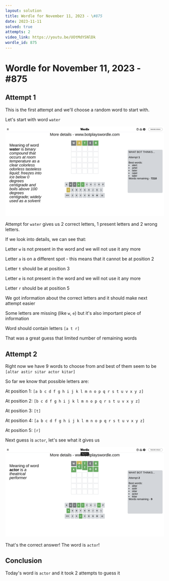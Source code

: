 ```yaml
---
layout: solution
title: Wordle for November 11, 2023 - \#875
date: 2023-11-11
solved: true
attempts: 2
video_link: https://youtu.be/UOtMdYSNlDk
wordle_id: 875
---
```


# Wordle for November 11, 2023 - \#875

## Attempt 1

This is the first attempt and we'll choose a random word to start with.

Let's start with word `water`

![Attempt 1](2023-11-11/attempt-1.png)

Attempt for `water` gives us 2 correct letters, 1 present letters and 2 wrong letters.

If we look into details, we can see that:

Letter `w` is not present in the word and we will not use it any more

Letter `a` is on a different spot - this means that it cannot be at position 2

Letter `t` should be at position 3

Letter `e` is not present in the word and we will not use it any more

Letter `r` should be at position 5

We got information about the correct letters and it should make next attempt easier

Some letters are missing (like `w`, `e`) but it's also important piece of information

Word should contain letters `[a t r]`

That was a great guess that limited number of remaining words



## Attempt 2

Right now we have 9 words to choose from and best of them seem to be `[altar astir sitar actor kitar]`

So far we know that possible letters are:

At position 1: `[a b c d f g h i j k l m n o p q r s t u v x y z]`

At position 2: `[b c d f g h i j k l m n o p q r s t u v x y z]`

At position 3: `[t]`

At position 4: `[a b c d f g h i j k l m n o p q r s t u v x y z]`

At position 5: `[r]`

Next guess is `actor`, let's see what it gives us

![Attempt 2](2023-11-11/attempt-2.png)

That's the correct answer! The word is `actor`!

## Conclusion

Today's word is `actor` and it took 2 attempts to guess it

